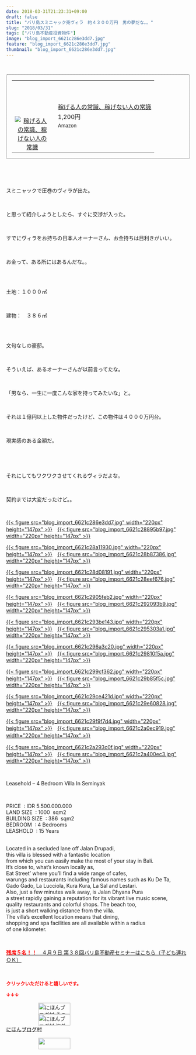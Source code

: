 ```yaml
---
date: 2018-03-31T21:23:31+09:00
draft: false
title: "バリ島スミニャック売ヴィラ　約４３００万円　男の夢だな。。"
slug: "2018/03/31"
tags: ["バリ島不動産投資物件"]
image: "blog_import_6621c286e3dd7.jpg"
feature: "blog_import_6621c286e3dd7.jpg"
thumbnail: "blog_import_6621c286e3dd7.jpg"
---
```

<p> </p><div contenteditable="false" style="padding: 15px; border-radius: 4px; border: 1px dotted currentColor; border-image: none;"><table border="0" cellpadding="0" cellspacing="0" style="margin: 0px; table-layout: fixed;" width="100%">	<tbody width="100%">		<tr>			<td aligin="center" style="vertical-align: middle;" width="95"><span style="text-align: center; display: block;"><a href="affiliate.do?affiliateId=37079566" alt0="BlogAffiliate" target="_blank" rel="nofollow"><img alt="稼げる人の常識、稼げない人の常識" border="0" data-img="affiliate" src="data:image/svg+xml;charset=utf-8,%3Csvg%20xmlns%3D%22http%3A%2F%2Fwww.w3.org%2F2000%2Fsvg%22%20title%3D%22Placeholder%20for%20Images%22%20role%3D%22presentation%22%20viewBox%3D%220%200%201%201%22%20%2F%3E" style="margin: 0px; vertical-align: middle; max-width: 95px;" data-src="https://images-fe.ssl-images-amazon.com/images/I/51Ft8zEBpkL._SL160_.jpg"/><noscript><img alt="稼げる人の常識、稼げない人の常識" border="0" data-img="affiliate" src="https://images-fe.ssl-images-amazon.com/images/I/51Ft8zEBpkL._SL160_.jpg" style="margin: 0px; vertical-align: middle; max-width: 95px;"></noscript></a></span></td>			<td style="line-height: 1.5; padding-left: 15px; vertical-align: middle;"><a href="affiliate.do?affiliateId=37079566" alt0="BlogAffiliate" target="_blank" rel="nofollow">稼げる人の常識、稼げない人の常識</a>			<div style="padding: 3px 0px;">1,200円</div>			<div style="font-size: 0.83em;">Amazon</div></td>		</tr>	</tbody></table></div><p> </p><p> </p><p>スミニャックで圧巻のヴィラが出た。</p><p> </p><p>と思って紹介しようとしたら、すぐに交渉が入った。</p><p> </p><p>すでにヴィラをお持ちの日本人オーナーさん、お金持ちは目利きがいい。</p><p> </p><p>お金って、ある所にはあるんだな。。</p><p> </p><p><br/>土地：１０００㎡</p><p> </p><p>建物：　３８６㎡</p><p> </p><p><br/>文句なしの豪邸。</p><p> </p><p>そういえば、あるオーナーさんが以前言ってたな。</p><p> </p><p>「男なら、一生に一度こんな家を持ってみたいな」と。</p><p> </p><p>それは１億円以上した物件だったけど、この物件は４０００万円台。</p><p> </p><p>現実感のある金額だ。</p><p> </p><p> </p><p>それにしてもワクワクさせてくれるヴィラだよな。</p><p> </p><p>契約までは大変だったけど。。</p><p> </p><p><a href="blog_import_6621c286e3dd7.jpg">{{< figure src="blog_import_6621c286e3dd7.jpg" width="220px" height="147px" >}}</a>　<a href="blog_import_6621c28895b97.jpg">{{< figure src="blog_import_6621c28895b97.jpg" width="220px" height="147px" >}}</a></p><p><a href="blog_import_6621c28a11930.jpg">{{< figure src="blog_import_6621c28a11930.jpg" width="220px" height="147px" >}}</a>　<a href="blog_import_6621c28b87386.jpg">{{< figure src="blog_import_6621c28b87386.jpg" width="220px" height="147px" >}}</a></p><p><a href="blog_import_6621c28d08191.jpg">{{< figure src="blog_import_6621c28d08191.jpg" width="220px" height="147px" >}}</a>　<a href="blog_import_6621c28eef676.jpg">{{< figure src="blog_import_6621c28eef676.jpg" width="220px" height="147px" >}}</a></p><p><a href="blog_import_6621c2905feb2.jpg">{{< figure src="blog_import_6621c2905feb2.jpg" width="220px" height="147px" >}}</a>　<a href="blog_import_6621c292093b9.jpg">{{< figure src="blog_import_6621c292093b9.jpg" width="220px" height="147px" >}}</a></p><p><a href="blog_import_6621c293be143.jpg">{{< figure src="blog_import_6621c293be143.jpg" width="220px" height="147px" >}}</a>　<a href="blog_import_6621c295303a1.jpg">{{< figure src="blog_import_6621c295303a1.jpg" width="220px" height="147px" >}}</a></p><p><a href="blog_import_6621c296a3c20.jpg">{{< figure src="blog_import_6621c296a3c20.jpg" width="220px" height="147px" >}}</a>　<a href="blog_import_6621c29810f5a.jpg">{{< figure src="blog_import_6621c29810f5a.jpg" width="220px" height="147px" >}}</a></p><p><a href="blog_import_6621c299cf362.jpg">{{< figure src="blog_import_6621c299cf362.jpg" width="220px" height="147px" >}}</a>　<a href="blog_import_6621c29b85f5c.jpg">{{< figure src="blog_import_6621c29b85f5c.jpg" width="220px" height="147px" >}}</a></p><p><a href="blog_import_6621c29ce421d.jpg">{{< figure src="blog_import_6621c29ce421d.jpg" width="220px" height="147px" >}}</a>　<a href="blog_import_6621c29e60828.jpg">{{< figure src="blog_import_6621c29e60828.jpg" width="220px" height="147px" >}}</a></p><p><a href="blog_import_6621c29f9f7d4.jpg">{{< figure src="blog_import_6621c29f9f7d4.jpg" width="220px" height="147px" >}}</a>　<a href="blog_import_6621c2a0ec919.jpg">{{< figure src="blog_import_6621c2a0ec919.jpg" width="220px" height="147px" >}}</a>　</p><p><a href="blog_import_6621c2a293c0f.jpg">{{< figure src="blog_import_6621c2a293c0f.jpg" width="220px" height="147px" >}}</a>　<a href="blog_import_6621c2a400ec3.jpg">{{< figure src="blog_import_6621c2a400ec3.jpg" width="220px" height="147px" >}}</a></p><p> </p><p>Leasehold – 4 Bedroom Villa In Seminyak</p><p> </p><p>PRICE  : IDR 5.500.000.000<br/>LAND SIZE  : 1000  sqm2<br/>BUILDING SIZE  : 386  sqm2<br/>BEDROOM  : 4 Bedrooms<br/>LEASHOLD  : 15 Years</p><p><br/>Located in a secluded lane off Jalan Drupadi,<br/>this villa is blessed with a fantastic location<br/>from which you can easily make the most of your stay in Bali.<br/>It’s close to, what’s known locally as,<br/>Eat Street’ where you’ll find a wide range of cafes,<br/>warungs and restaurants including famous names such as Ku De Ta,<br/>Gado Gado, La Lucciola, Kura Kura, La Sal and Lestari.<br/>Also, just a few minutes walk away, is Jalan Dhyana Pura<br/>a street rapidly gaining a reputation for its vibrant live music scene,<br/>quality restaurants and colorful shops. The beach too,<br/>is just a short walking distance from the villa.<br/>The villa’s excellent location means that dining,<br/>shopping and spa facilities are all available within a radius<br/>of one kilometer.</p><p> </p><p><span style="text-decoration: underline;"><a href="iin.co.jp" target="_blank"><span style="font-weight: bold;"><span style="color: rgb(255, 0, 0);">残席５名！！　</span></span>４月９日 第３８回バリ島不動産セミナーはこちら（子ども連れＯＫ）</a></span></p><p> </p><p><font color="#ff0000" size="2"><strong>クリックいただけると嬉しいです。</strong></font></p><p><font color="#ff0000" size="2"><strong>↓↓↓</strong></font></p><p><a href="ranking.html?p_cid=01260127" id="&amp;blogmura_banner" target="_blank"><img alt="にほんブログ村 その他生活ブログ 不動産投資へ" border="0" height="31" src="data:image/svg+xml;charset=utf-8,%3Csvg%20xmlns%3D%22http%3A%2F%2Fwww.w3.org%2F2000%2Fsvg%22%20title%3D%22Placeholder%20for%20Images%22%20role%3D%22presentation%22%20viewBox%3D%220%200%2088%2031%22%20%2F%3E" width="88" data-src="https://img-proxy.blog-video.jp/images?url=http%3A%2F%2Flife.blogmura.com%2Fhudousantoushi%2Fimg%2Fhudousantoushi88_31.gif" style="aspect-ratio: auto 88 / 31;"/><noscript><img alt="にほんブログ村 その他生活ブログ 不動産投資へ" border="0" height="31" src="https://img-proxy.blog-video.jp/images?url=http%3A%2F%2Flife.blogmura.com%2Fhudousantoushi%2Fimg%2Fhudousantoushi88_31.gif" width="88"></noscript></a><br/><a href="ranking.html?p_cid=01260127" target="_blank"><img alt="にほんブログ村 海外生活ブログ バリ島情報へ" border="0" height="31" src="data:image/svg+xml;charset=utf-8,%3Csvg%20xmlns%3D%22http%3A%2F%2Fwww.w3.org%2F2000%2Fsvg%22%20title%3D%22Placeholder%20for%20Images%22%20role%3D%22presentation%22%20viewBox%3D%220%200%2088%2031%22%20%2F%3E" width="88" data-src="https://img-proxy.blog-video.jp/images?url=http%3A%2F%2Foverseas.blogmura.com%2Fbali%2Fimg%2Fbali88_31.gif" style="aspect-ratio: auto 88 / 31;"/><noscript><img alt="にほんブログ村 海外生活ブログ バリ島情報へ" border="0" height="31" src="https://img-proxy.blog-video.jp/images?url=http%3A%2F%2Foverseas.blogmura.com%2Fbali%2Fimg%2Fbali88_31.gif" width="88"></noscript></a><br/><a href="ranking.html?p_cid=01260127" target="_blank">にほんブログ村</a></p><p><a href="link.php?1804582" title="人気ブログランキングへ"><img border="0" height="31" src="data:image/svg+xml;charset=utf-8,%3Csvg%20xmlns%3D%22http%3A%2F%2Fwww.w3.org%2F2000%2Fsvg%22%20title%3D%22Placeholder%20for%20Images%22%20role%3D%22presentation%22%20viewBox%3D%220%200%2088%2031%22%20%2F%3E" width="88" data-src="https://blog.with2.net/img/banner/banner_22.gif" style="aspect-ratio: auto 88 / 31;"/><noscript><img border="0" height="31" src="https://blog.with2.net/img/banner/banner_22.gif" width="88"></noscript></a></p><p> </p>


